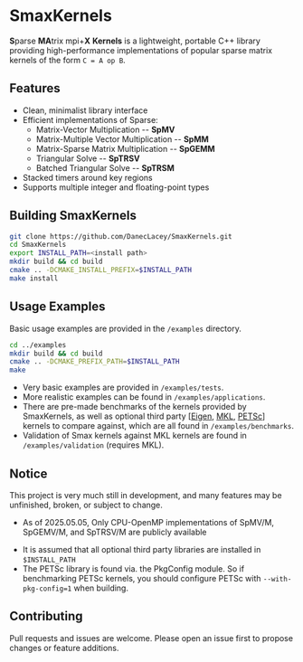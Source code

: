 # SmaxKernels

**S**parse **MA**trix mpi+**X** **Kernels** is a lightweight, portable C++ library providing high-performance implementations of popular sparse matrix kernels of the form `C = A op B`.

## Features ##
* Clean, minimalist library interface 
* Efficient implementations of Sparse:
    * Matrix-Vector Multiplication -- **SpMV**
    * Matrix-Multiple Vector Multiplication -- **SpMM**
    * Matrix-Sparse Matrix Multiplication -- **SpGEMM**
    * Triangular Solve -- **SpTRSV**
    * Batched Triangular Solve -- **SpTRSM**
* Stacked timers around key regions
* Supports multiple integer and floating-point types

## Building SmaxKernels ##
```bash
git clone https://github.com/DanecLacey/SmaxKernels.git
cd SmaxKernels
export INSTALL_PATH=<install path>
mkdir build && cd build
cmake .. -DCMAKE_INSTALL_PREFIX=$INSTALL_PATH
make install
```

## Usage Examples ##
Basic usage examples are provided in the `/examples` directory.
```bash
cd ../examples
mkdir build && cd build
cmake .. -DCMAKE_PREFIX_PATH=$INSTALL_PATH
make
```
* Very basic examples are provided in `/examples/tests`.
* More realistic examples can be found in `/examples/applications`.
* There are pre-made benchmarks of the kernels provided by SmaxKernels, as well as optional third party [[Eigen](https://eigen.tuxfamily.org/index.php?title=Main_Page), [MKL](https://www.intel.com/content/www/us/en/developer/tools/oneapi/onemkl.html), [PETSc](https://petsc.org/release/)] kernels to compare against, which are all found in `/examples/benchmarks`.
* Validation of Smax kernels against MKL kernels are found in `/examples/validation` (requires MKL).

## Notice ##
This project is very much still in development, and many features may be unfinished, broken, or subject to change.
* As of 2025.05.05, Only CPU-OpenMP implementations of SpMV/M, SpGEMV/M, and SpTRSV/M are publicly available
<!-- * MPK, SpADD, SpTRSP kernels are in progress, as well as GPU and MPI functionality -->
* It is assumed that all optional third party libraries are installed in `$INSTALL_PATH`
* The PETSc library is found via. the PkgConfig module. So if benchmarking PETSc kernels, you should configure PETSc with `--with-pkg-config=1` when building.

## Contributing ##
Pull requests and issues are welcome. Please open an issue first to propose changes or feature additions.